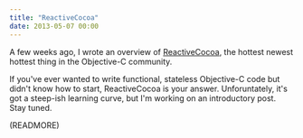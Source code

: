 ```yaml
---
title: "ReactiveCocoa"
date: 2013-05-07 00:00
---
```


A few weeks ago, I wrote an overview of [ReactiveCocoa](http://www.teehanlax.com/blog/reactivecocoa/), the hottest newest hottest thing in the Objective-C community.

If you've ever wanted to write functional, stateless Objective-C code but didn't know how to start, ReactiveCocoa is your answer. Unforuntately, it's got a steep-ish learning curve, but I'm working on an introductory post. Stay tuned.

(READMORE)
